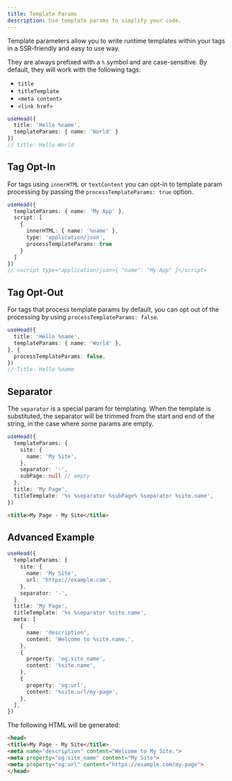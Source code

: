 ```yaml
---
title: Template Params
description: Use template params to simplify your code.
---
```


Template parameters allow you to write runtime templates within your tags in a SSR-friendly and easy to use way.

They are always prefixed with a `%` symbol and are case-sensitive. By default, they will work with the following tags:

- `title`
- `titleTemplate`
- `<meta content>`
- `<link href>`

```ts
useHead({
  title: 'Hello %name',
  templateParams: { name: 'World' }
})
// title: Hello World
```

## Tag Opt-In

For tags using `innerHTML` or `textContent` you can opt-in to template param processing by passing the
`processTemplateParams: true` option.

```ts
useHead({
  templateParams: { name: 'My App' },
  script: [
    {
      innerHTML: { name: '%name' },
      type: 'application/json',
      processTemplateParams: true
    }
  ]
})
// <script type="application/json>{ "name": "My App" }</script>
```

## Tag Opt-Out

For tags that process template params by default, you can opt out of the processing by using `processTemplateParams: false`.

```ts
useHead({
  title: 'Hello %name',
  templateParams: { name: 'World' },
}, {
  processTemplateParams: false,
})
// Title: Hello %name
```

## Separator

The `separator` is a special param for templating. When the template is substituted, the separator will be trimmed from the start and end of the string, in the case where some params are empty.

```ts
useHead({
  templateParams: {
    site: {
      name: 'My Site',
    },
    separator: '-',
    subPage: null // empty
  },
  title: 'My Page',
  titleTemplate: '%s %separator %subPage% %separator %site.name',
})
```

```html
<title>My Page - My Site</title>
```

## Advanced Example

```ts
useHead({
  templateParams: {
    site: {
      name: 'My Site',
      url: 'https://example.com',
    },
    separator: '-',
  },
  title: 'My Page',
  titleTemplate: '%s %separator %site.name',
  meta: [
    {
      name: 'description',
      content: 'Welcome to %site.name.',
    },
    {
      property: 'og:site_name',
      content: '%site.name',
    },
    {
      property: 'og:url',
      content: '%site.url/my-page',
    },
  ],
})
```

The following HTML will be generated:

```html
<head>
<title>My Page - My Site</title>
<meta name="description" content="Welcome to My Site.">
<meta property="og:site_name" content="My Site">
<meta property="og:url" content="https://example.com/my-page">
</head>
```
